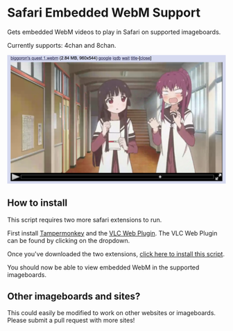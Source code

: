 # Safari Embedded WebM Support
Gets embedded WebM videos to play in Safari on supported imageboards.

Currently supports: 4chan and 8chan.

![4chan Screenshot](/images/screenshot.png?raw=true')

## How to install
This script requires two more safari extensions to run. 

First install [Tampermonkey](https://tampermonkey.net/?browser=safari) and the [VLC Web Plugin](http://www.videolan.org/vlc/download-macosx.html). The VLC Web Plugin can be found by clicking on the dropdown.

Once you've downloaded the two extensions, [click here to install this script](https://github.com/b50/safari-embedded-webm-support/raw/master/webm.user.js).

You should now be able to view embedded WebM in the supported imageboards.

## Other imageboards and sites?
This could easily be modified to work on other websites or imageboards. Please submit a pull request with more sites!
